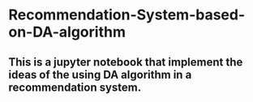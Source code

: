 # Recommendation-System-based-on-DA-algorithm

## This is a jupyter notebook that implement the ideas of the using DA algorithm in a recommendation system. 

